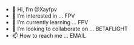 - 👋 Hi, I’m @Xayfpv
- 👀 I’m interested in ... FPV
- 🌱 I’m currently learning ... FPV
- 💞️ I’m looking to collaborate on ... BETAFLIGHT
- 📫 How to reach me ... EMAIL

<!---
Xayfpv/Xayfpv is a ✨ special ✨ repository because its `README.md` (this file) appears on your GitHub profile.
You can click the Preview link to take a look at your changes.
--->
